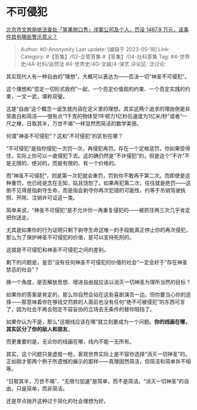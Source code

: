 # 不可侵犯
[北京市文旅局依法查处「笑果脱口秀」涉案公司及个人，罚没 1467.9 万元，该事件具有哪些警示意义？](https://www.zhihu.com/question/601459372/answer/3033811254)

> Author: #0-Anonymity
> Last update: [编辑于 2023-05-18]
> Link:
> Category: #【答集】/02-企管答集 #【答集】/04-社科答集 
> Tag: #4-世界史/4A-社科/自然法 #4-世界史/4G-文娱/4-演艺
> 评论区:
> 泛讨论:

其实现代人有一种自由的“理想”，大概可以表达为——否决一切“神圣不可侵犯”。

这个理想和“否定一切形式政府”一起，一个否定价值观的约束、一个否定实践的约束，一文一武，堪称双璧。

这是“自由”这个概念一诞生就内涵在定义里的理想。其实这两个追求的理由倒是非常直白和简洁——很有点“1千克的物体受1牛顿力1亿秒后速度为1亿米/秒”或者“一尺之棰，日取其半，万世不竭”一样显然而简洁的数学美感。

何谓“神圣不可侵犯”？这和“不可侵犯”的区别在哪？

“不可侵犯”是指你侵犯一次罚一次，再侵犯再罚。存在一个定格惩罚，你如果受得住，实际上你可以一直侵犯下去。这的确仍然是“不许侵犯”的，但是这个“不许”不是无限的、绝对的，而是有限的、有一个价格的。

而“神圣不可侵犯”，则是第一次犯就会重罚，罚到你不敢再干第二次。而即使是这种重罚，也已经是念在无知，姑且饶恕了。如果再犯第二次，往往就是绝罚——这倒不见得是指剥夺生命，而是指会剥夺你再次犯错的可能性，约等于吊销驾驶执照、开除、注销许可证这一类。

简单来说，“神圣不可侵犯”是不允许你一再重复侵犯的——被抓住两三次几乎肯定把你送走。

尤其是如果你的行为证明只剩下剥夺生命这唯一的手段能真正停止你的再次侵犯，那么为了保护神圣不可侵犯的价值，是可以支持死刑的。

这就是不可侵犯和神圣不可侵犯之间的差别。

剩下的问题是，是否“没有任何神圣不可侵犯的价值的社会”一定会好于“存在神圣禁忌的社会”？

换一个角度，是否解放思想、增进自由就应该以消灭一切神圣为理所当然的目标？

如果你的答案是肯定的，那么你自然会站在这些喜剧演员一边。但你要当心你的选择——那意味着你在够钱交罚款的人面前也没有任何“绝不可被侵犯”的东西可言了，因为社会不再会抱定不容妥协的立场去无条件的替你阻挡了。

如果你认为不是，那么“这根线应该在哪”就立刻要成为一个问题。**你的线画在哪，其实区分了你的敌人和朋友**。

而更重要的是，无论你的线画在哪，线内不能一无所有。

其实，这个问题只是虚晃一枪，客观世界实际上是不容你选择“消灭一切神圣”的。正如刚才那两个例子所遗憾的展示的那样——真理固然简洁，但简洁和简单并不相等。

“日取其半，万世不竭”、“无限匀加速”是简单，而不是简洁。“消灭一切神圣”的自由，只是简单，而非简洁。

还是早点抛开这种过于简化的社会理想为好。
